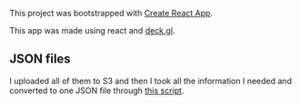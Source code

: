 This project was bootstrapped with [Create React App](https://github.com/facebook/create-react-app).

This app was made using react and [deck.gl](https://deck.gl/).

## JSON files

I uploaded all of them to S3 and then I took all the information I needed and converted to one JSON file through [this script](https://github.com/luccab/rawJSON/blob/master/aws.js).


